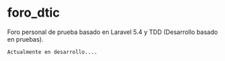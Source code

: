 # foro_dtic
Foro personal de prueba basado en Laravel 5.4 y TDD (Desarrollo basado en pruebas).

````
Actualmente en desarrollo....

````
